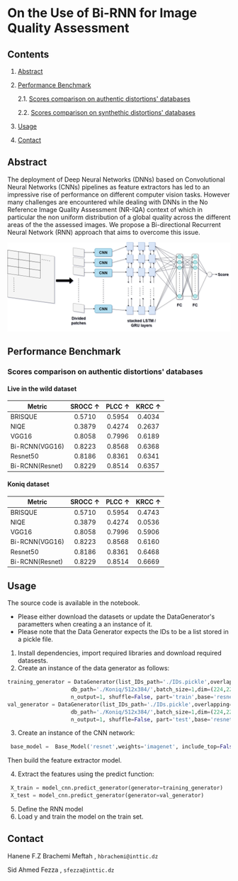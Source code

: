 # On the Use of Bi-RNN for Image Quality Assessment

## Contents
1. [Abstract](#Abstract)
2. [Performance Benchmark](#Performance-Benchmark)

    2.1. [Scores comparison on authentic distortions' databases](#Scores-comparison-on-authentic-distortions'-databases)
   
    2.2. [Scores comparison on synthethic distortions' databases](#Scores-comparison-on-synthethic-distortions'-databases)
   
3. [Usage](#Usage)
4. [Contact](#Contact)



## Abstract
The deployment of Deep Neural Networks (DNNs) based on Convolutional Neural Networks (CNNs) pipelines as feature extractors has led to an impressive rise of performance on different computer vision tasks. However many challenges are encountered while dealing with DNNs in the No Reference Image Quality Assessment (NR-IQA) context of which in particular the non uniform distribution of a global quality across the different areas of the the assessed images. We propose a Bi-directional Recurrent Neural Network (RNN) approach that aims to overcome this issue.


  ![](https://github.com/hbrachemi/Bi-RNN-for-IQA/blob/main/BiRCNN.drawio.png)

## Performance Benchmark
### Scores comparison on authentic distortions' databases
#### Live in the wild dataset

|Metric| SROCC ↑| PLCC ↑|KRCC ↑|
|------|:-------------:|:---------------:|:---------------:|
|BRISQUE| 0.5710 | 0.5954 | 0.4034
|NIQE| 0.3879 | 0.4274 | 0.2637
|VGG16| 0.8058 | 0.7996 | 0.6189
|Bi-RCNN(VGG16)| 0.8223 | 0.8568 | 0.6368
|Resnet50| 0.8186 | 0.8361| 0.6341
|Bi-RCNN(Resnet)| 0.8229 | 0.8514| 0.6357

#### Koniq dataset

|Metric| SROCC ↑| PLCC ↑| KRCC ↑|
|------|:-------------:|:---------------:|:---------------:|
|BRISQUE| 0.5710 | 0.5954 | 0.4743
|NIQE| 0.3879 | 0.4274 | 0.0536
|VGG16| 0.8058 | 0.7996 |0.5906
|Bi-RCNN(VGG16)| 0.8223 | 0.8568 | 0.6160
|Resnet50| 0.8186 | 0.8361| 0.6468
|Bi-RCNN(Resnet)| 0.8229 | 0.8514| 0.6669


## Usage
The source code is available in the notebook.
* Please either download the datasets or update the DataGenerator's parametters when creating a an instance of it.
* Please note that the Data Generator expects the IDs to be a list stored in a pickle file.

1. Install dependencies, import required libraries and download required datasests.
2. Create an instance of the data generator as follows:
 ```python 
 training_generator = DataGenerator(list_IDs_path='./IDs.pickle',overlapping=0,
                     db_path='./Koniq/512x384/',batch_size=1,dim=(224,224), n_channels=3,
                     n_output=1, shuffle=False, part='train',base='resnet')
 val_generator = DataGenerator(list_IDs_path='./IDs.pickle',overlapping=0,
                     db_path='./Koniq/512x384/',batch_size=1,dim=(224,224), n_channels=3,
                     n_output=1, shuffle=False, part='test',base='resnet')
```
3. Create an instance of the CNN network:  
```python 
 base_model =  Base_Model('resnet',weights='imagenet', include_top=False, input_shape=(224, 224, 3))     
```
Then build the feature extractor model.

4. Extract the features using the predict function:
```python
 X_train = model_cnn.predict_generator(generator=training_generator)
 X_test = model_cnn.predict_generator(generator=val_generator)
```
5. Define the RNN model
6. Load y and train the model on the train set.

## Contact 
Hanene F.Z Brachemi Meftah , `hbrachemi@inttic.dz`

Sid Ahmed Fezza , `sfezza@inttic.dz`
